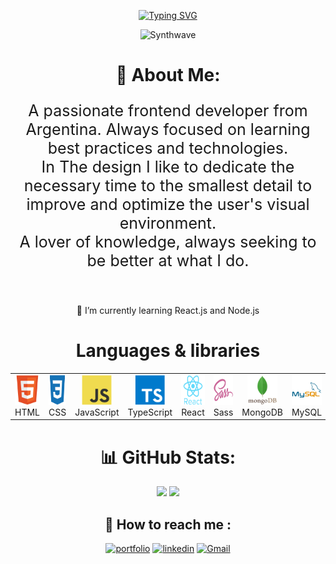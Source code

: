 <div align="center">
    
<a href="https://git.io/typing-svg"><img src="https://readme-typing-svg.demolab.com?font=Roboto+Mono&weight=300&size=25&pause=1000&color=4ECCA3&center=true&width=450&height=80&lines=Frontend+Developer;1+%2B+year+of+working+experience;Being+passionate+and+creative" alt="Typing SVG" /></a>
    
<img src="https://media.giphy.com/media/v1.Y2lkPTc5MGI3NjExYWYyNjY4MzJkZGRjN2ZmMDFkZmU4NmUzNzZiZDE1ZmIwYTU5MDAyNyZjdD1n/MuTQ5B5HV1kjUWdJ3b/giphy.gif" alt="Synthwave" height="300" width="500">
 </div> 
 
 <h1 align="center">💫 About Me:</h1>

<div align="center">
        <p style="font-size: 25px;">A passionate frontend developer from Argentina. Always focused on learning best practices and technologies.</br>
        In The design I like to dedicate the necessary time to the smallest detail to improve and optimize the user's visual environment. </br>
            A lover of knowledge, always seeking to be better at what I do.</p>
    <br><p>🌱 I’m currently learning React.js and Node.js</p>
</div>


<h1 align="center">Languages & libraries</h1>
<table>
  <tr>
    <td align="center" width="96">
      <a>
        <img src="https://github.com/devicons/devicon/blob/master/icons/html5/html5-original.svg" width="48" height="48" alt="HTML" />
      </a>
      <br>HTML
    </td>
    <td align="center" width="96">
      <a>
        <img src="https://github.com/devicons/devicon/blob/master/icons/css3/css3-plain.svg" width="48" height="48" alt="CSS" />
      </a>
      <br>CSS
    </td>
    <td align="center" width="96">
      <a>
        <img src="https://github.com/devicons/devicon/blob/master/icons/javascript/javascript-original.svg" width="48" height="48" alt="JavaScript" />
      </a>
      <br>JavaScript
    </td>
        <td align="center" width="96">
      <a>
        <img src="https://github.com/devicons/devicon/blob/master/icons/typescript/typescript-plain.svg" width="48" height="48" alt="TypeScript" />
      </a>
      <br>TypeScript
    </td>
    <td align="center" width="96">
      <a>
        <img src="https://github.com/devicons/devicon/blob/master/icons/react/react-original-wordmark.svg" width="48" height="48" alt="React" />
      </a>
      <br>React
    </td>
    <td align="center" width="96">
      <a >
        <img src="https://github.com/devicons/devicon/blob/master/icons/sass/sass-original.svg" width="48" height="48" alt="Sass" />
      </a>
      <br>Sass
    </td>
    <td align="center" width="96">
      <a >
        <img src="https://github.com/devicons/devicon/blob/master/icons/mongodb/mongodb-original-wordmark.svg" width="48" height="48" alt="MongoDB" />
      </a>
      <br>MongoDB
    </td>
    <td align="center" width="96">
      <a>
        <img src="https://github.com/devicons/devicon/blob/master/icons/mysql/mysql-original-wordmark.svg" width="48" height="48" alt="MySQL" />
      </a>
      <br>MySQL
    </td>
    <td align="center"  width="96">
      <a>
        <img src="https://github.com/devicons/devicon/blob/master/icons/git/git-original-wordmark.svg" width="48" height="48" alt="Git" />
      </a>
      <br>Git
    </td>
    <td align="center"  width="96">
      <a>
        <img src="https://github.com/devicons/devicon/blob/master/icons/php/php-plain.svg" width="48" height="48" alt="PHP" />
      </a>
      <br>PHP
    </td>
  </tr>
</table>

<div align="center">
    <h1>📊 GitHub Stats:</h1>
    
![](https://github-readme-stats.vercel.app/api?username=Lean-98&theme=gotham&hide_border=false&include_all_commits=false&count_private=false)
![](https://github-readme-stats.vercel.app/api/top-langs/?username=Lean-98&theme=gotham&hide_border=false&include_all_commits=false&count_private=false&layout=compact)
<!-- ![](https://github-readme-streak-stats.herokuapp.com/?user=Lean-98&theme=gotham&hide_border=false)<br/> -->


<!-- [![](https://visitcount.itsvg.in/api?id=Lean-98&icon=5&color=3)](https://visitcount.itsvg.in) -->
 
 ## 🔗 How to reach me :
 [![portfolio](https://img.shields.io/badge/my_portfolio-000?style=for-the-badge&logo=ko-fi&logoColor=white)](https://lean-98.github.io/Briefcase-2k23/)
 [![linkedin](https://img.shields.io/badge/linkedin-0A66C2?style=for-the-badge&logo=linkedin&logoColor=white)](https://www.linkedin.com/in/leandro-piazza23)
 <a href="mailto:lean.piazza988@gmail.com" target="_blank"><img alt="Gmail" src="https://img.shields.io/badge/Gmail-D14836?style=for-the-badge&logo=gmail&logoColor=white"></a>
</div>


